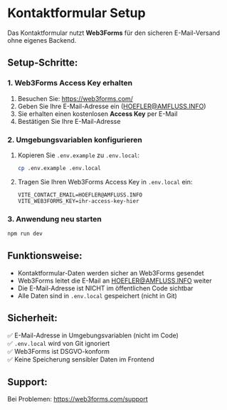 # Kontaktformular Setup

Das Kontaktformular nutzt **Web3Forms** für den sicheren E-Mail-Versand ohne eigenes Backend.

## Setup-Schritte:

### 1. Web3Forms Access Key erhalten

1. Besuchen Sie: https://web3forms.com/
2. Geben Sie Ihre E-Mail-Adresse ein (HOEFLER@AMFLUSS.INFO)
3. Sie erhalten einen kostenlosen **Access Key** per E-Mail
4. Bestätigen Sie Ihre E-Mail-Adresse

### 2. Umgebungsvariablen konfigurieren

1. Kopieren Sie `.env.example` zu `.env.local`:
   ```bash
   cp .env.example .env.local
   ```

2. Tragen Sie Ihren Web3Forms Access Key in `.env.local` ein:
   ```
   VITE_CONTACT_EMAIL=HOEFLER@AMFLUSS.INFO
   VITE_WEB3FORMS_KEY=ihr-access-key-hier
   ```

### 3. Anwendung neu starten

```bash
npm run dev
```

## Funktionsweise:

- Kontaktformular-Daten werden sicher an Web3Forms gesendet
- Web3Forms leitet die E-Mail an HOEFLER@AMFLUSS.INFO weiter
- Die E-Mail-Adresse ist NICHT im öffentlichen Code sichtbar
- Alle Daten sind in `.env.local` gespeichert (nicht in Git)

## Sicherheit:

✅ E-Mail-Adresse in Umgebungsvariablen (nicht im Code)  
✅ `.env.local` wird von Git ignoriert  
✅ Web3Forms ist DSGVO-konform  
✅ Keine Speicherung sensibler Daten im Frontend

## Support:

Bei Problemen: https://web3forms.com/support
